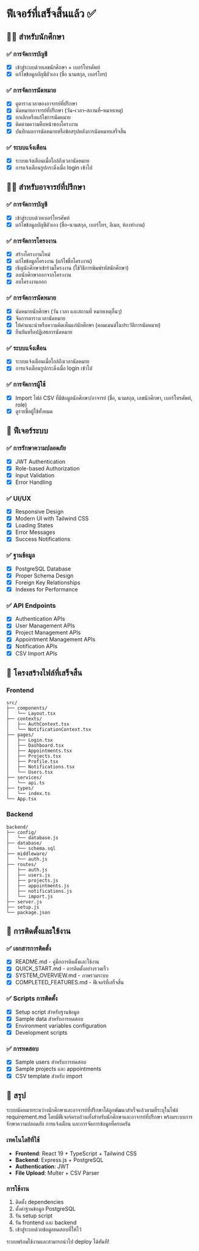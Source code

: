 # ฟีเจอร์ที่เสร็จสิ้นแล้ว ✅

## 👨‍🎓 สำหรับนักศึกษา

### ✅ การจัดการบัญชี
- [x] เข้าสู่ระบบด้วยเลขนักศึกษา + เบอร์โทรศัพท์
- [x] แก้ไขข้อมูลบัญชีตัวเอง (ชื่อ นามสกุล, เบอร์โทร)

### ✅ การจัดการนัดหมาย
- [x] ดูตารางเวลาของอาจารย์ที่ปรึกษา
- [x] นัดหมายอาจารย์ที่ปรึกษา (วัน–เวลา–สถานที่–หมายเหตุ)
- [x] ยกเลิกหรือแก้ไขการนัดหมาย
- [x] ติดตามความคืบหน้าของโครงงาน
- [x] บันทึกผลการนัดหมายหรือข้อสรุปหลังการนัดหมายเสร็จสิ้น

### ✅ ระบบแจ้งเตือน
- [x] ระบบแจ้งเตือนเมื่อใกล้ถึงเวลานัดหมาย
- [x] การแจ้งเตือนรูปกระดิ่งเมื่อ login เข้าไป

## 👨‍🏫 สำหรับอาจารย์ที่ปรึกษา

### ✅ การจัดการบัญชี
- [x] เข้าสู่ระบบด้วยเบอร์โทรศัพท์
- [x] แก้ไขข้อมูลบัญชีตัวเอง (ชื่อ–นามสกุล, เบอร์โทร, อีเมล, ห้องทำงาน)

### ✅ การจัดการโครงงาน
- [x] สร้างโครงงานใหม่
- [x] แก้ไขข้อมูลโครงงาน (แก้ไขชื่อโครงงาน)
- [x] เชิญนักศึกษาเข้าร่วมโครงงาน (ใช้วิธีการพิมพ์รหัสนักศึกษา)
- [x] ลบนักศึกษาออกจากโครงงาน
- [x] ลบโครงงานออก

### ✅ การจัดการนัดหมาย
- [x] นัดหมายนักศึกษา (วัน เวลา และสถานที่ หมายเหตุอื่นๆ)
- [x] จัดการตารางเวลานัดหมาย
- [x] ให้คำแนะนำหรือความคิดเห็นแก่นักศึกษา (คอมเมนต์ในประวัติการนัดหมาย)
- [x] ยืนยันหรือปฏิเสธการนัดหมาย

### ✅ ระบบแจ้งเตือน
- [x] ระบบแจ้งเตือนเมื่อใกล้ถึงเวลานัดหมาย
- [x] การแจ้งเตือนรูปกระดิ่งเมื่อ login เข้าไป

### ✅ การจัดการผู้ใช้
- [x] Import ไฟล์ CSV ที่มีข้อมูลนักศึกษา/อาจารย์ (ชื่อ, นามสกุล, เลขนักศึกษา, เบอร์โทรศัพท์, role)
- [x] ดูรายชื่อผู้ใช้ทั้งหมด

## 🔧 ฟีเจอร์ระบบ

### ✅ การรักษาความปลอดภัย
- [x] JWT Authentication
- [x] Role-based Authorization
- [x] Input Validation
- [x] Error Handling

### ✅ UI/UX
- [x] Responsive Design
- [x] Modern UI with Tailwind CSS
- [x] Loading States
- [x] Error Messages
- [x] Success Notifications

### ✅ ฐานข้อมูล
- [x] PostgreSQL Database
- [x] Proper Schema Design
- [x] Foreign Key Relationships
- [x] Indexes for Performance

### ✅ API Endpoints
- [x] Authentication APIs
- [x] User Management APIs
- [x] Project Management APIs
- [x] Appointment Management APIs
- [x] Notification APIs
- [x] CSV Import APIs

## 📁 โครงสร้างไฟล์ที่เสร็จสิ้น

### Frontend
```
src/
├── components/
│   └── Layout.tsx
├── contexts/
│   ├── AuthContext.tsx
│   └── NotificationContext.tsx
├── pages/
│   ├── Login.tsx
│   ├── Dashboard.tsx
│   ├── Appointments.tsx
│   ├── Projects.tsx
│   ├── Profile.tsx
│   ├── Notifications.tsx
│   └── Users.tsx
├── services/
│   └── api.ts
├── types/
│   └── index.ts
└── App.tsx
```

### Backend
```
backend/
├── config/
│   └── database.js
├── database/
│   └── schema.sql
├── middleware/
│   └── auth.js
├── routes/
│   ├── auth.js
│   ├── users.js
│   ├── projects.js
│   ├── appointments.js
│   ├── notifications.js
│   └── import.js
├── server.js
├── setup.js
└── package.json
```

## 🚀 การติดตั้งและใช้งาน

### ✅ เอกสารการติดตั้ง
- [x] README.md - คู่มือการติดตั้งและใช้งาน
- [x] QUICK_START.md - การติดตั้งอย่างรวดเร็ว
- [x] SYSTEM_OVERVIEW.md - ภาพรวมระบบ
- [x] COMPLETED_FEATURES.md - ฟีเจอร์ที่เสร็จสิ้น

### ✅ Scripts การติดตั้ง
- [x] Setup script สำหรับฐานข้อมูล
- [x] Sample data สำหรับการทดสอบ
- [x] Environment variables configuration
- [x] Development scripts

### ✅ การทดสอบ
- [x] Sample users สำหรับการทดสอบ
- [x] Sample projects และ appointments
- [x] CSV template สำหรับ import

## 🎯 สรุป

ระบบนัดหมายระหว่างนักศึกษาและอาจารย์ที่ปรึกษาได้ถูกพัฒนาสำเร็จแล้วตามที่ระบุในไฟล์ requirement.md โดยมีฟีเจอร์ครบถ้วนทั้งสำหรับนักศึกษาและอาจารย์ที่ปรึกษา พร้อมระบบการรักษาความปลอดภัย การแจ้งเตือน และการจัดการข้อมูลที่ครบครัน

### เทคโนโลยีที่ใช้
- **Frontend**: React 19 + TypeScript + Tailwind CSS
- **Backend**: Express.js + PostgreSQL
- **Authentication**: JWT
- **File Upload**: Multer + CSV Parser

### การใช้งาน
1. ติดตั้ง dependencies
2. ตั้งค่าฐานข้อมูล PostgreSQL
3. รัน setup script
4. รัน frontend และ backend
5. เข้าสู่ระบบด้วยข้อมูลทดสอบที่ให้ไว้

ระบบพร้อมใช้งานและสามารถนำไป deploy ได้ทันที!
